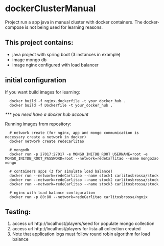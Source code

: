 # dockerClusterManual
Project run a app java in manual cluster with docker containers. 
The docker-compose is not being used for learning reasons.

## This project contains:
- java project with spring boot (3 instances in example)
- image mongo db
- image nginx configured with load balancer

## initial configuration

If you want build images for learning:
```
  docker build -f nginx.dockerfile -t your_docker_hub .
  docker build -f Dockerfile -t your_docker_hub .  
```
  _*** you need have a docker hub account_

Running images from repository:
```
  # network create (for nginx, app and mongo communication is necessary create a network in docker)
  docker network create redeCarlitao

  # mongodb 
  docker run -p 27017:27017 -e MONGO_INITDB_ROOT_USERNAME=root -e MONGO_INITDB_ROOT_PASSWORD=root --network=redeCarlitao --name mongozao mongo
  
  # containers apps (3 for simulate load balance)
  docker run --network=redeCarlitao --name stock1 carlitosbrossa/stock
  docker run --network=redeCarlitao --name stock2 carlitosbrossa/stock
  docker run --network=redeCarlitao --name stock3 carlitosbrossa/stock
  
  # nginx with load balance configuration
  docker run -p 80:80 --network=redeCarlitao carlitosbrossa/ngnix
```

## Testing:

1) access url http://localhost/players/seed for populate mongo collection
2) access url http://localhost/players for lista all collection created
3) Note that application logs must follow round robin algorithm for load balance


